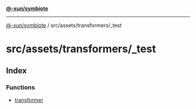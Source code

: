 [**@-xun/symbiote**](../../../../README.md)

***

[@-xun/symbiote](../../../../README.md) / src/assets/transformers/\_test

# src/assets/transformers/\_test

## Index

### Functions

- [transformer](functions/transformer.md)
